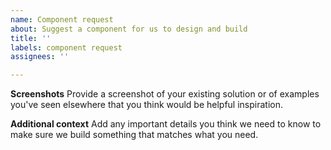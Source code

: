 ```yaml
---
name: Component request
about: Suggest a component for us to design and build
title: ''
labels: component request
assignees: ''

---
```


<!--
  Tailwind UI has been built for _you_, so we're always interested in hearing your ideas for new components.

  We can't promise that we will design/build every single suggestion, but if we think something would be
  useful to meaningful portion of the community we will absolutely explore it.
-->

**Screenshots**
Provide a screenshot of your existing solution or of examples you've seen elsewhere that you think would be helpful inspiration.

**Additional context**
Add any important details you think we need to know to make sure we build something that matches what you need.
